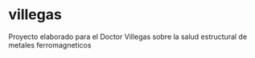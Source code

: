 # villegas
Proyecto elaborado para el Doctor Villegas sobre la salud estructural de metales ferromagneticos
